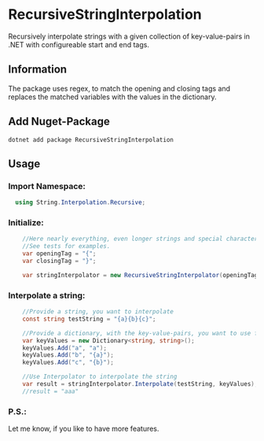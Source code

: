 # RecursiveStringInterpolation

Recursively interpolate strings with a given collection of key-value-pairs in .NET with configureable start and end tags.

## Information

The package uses regex, to match the opening and closing tags and replaces the matched variables with the values in the dictionary.

## Add Nuget-Package

```cli
dotnet add package RecursiveStringInterpolation
```

## Usage

### Import Namespace:
```csharp
  using String.Interpolation.Recursive;
```

### Initialize:
```csharp
    //Here nearly everything, even longer strings and special characters are supported.
    //See tests for examples.
    var openingTag = "{";
    var closingTag = "}";

    var stringInterpolator = new RecursiveStringInterpolator(openingTag, closingTag);
```

### Interpolate a string:
```csharp
    //Provide a string, you want to interpolate
    const string testString = "{a}{b}{c}";

    //Provide a dictionary, with the key-value-pairs, you want to use for interpolation
    var keyValues = new Dictionary<string, string>();
    keyValues.Add("a", "a");
    keyValues.Add("b", "{a}");
    keyValues.Add("c", "{b}");

    //Use Interpolator to interpolate the string
    var result = stringInterpolator.Interpolate(testString, keyValues);
    //result = "aaa"
```

### P.S.:
Let me know, if you like to have more features. 
